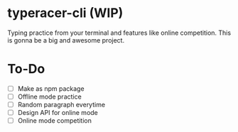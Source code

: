 # typeracer-cli (WIP)

Typing practice from your terminal and features like online competition.
This is gonna be a big and awesome project.

# To-Do

- [ ] Make as npm package
- [ ] Offline mode practice
- [ ] Random paragraph everytime
- [ ] Design API for online mode
- [ ] Online mode competition

